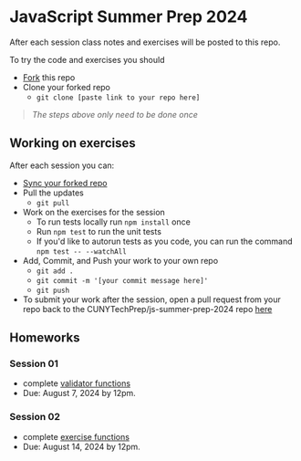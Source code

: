 # JavaScript Summer Prep 2024

After each session class notes and exercises will be posted to this repo.

To try the code and exercises you should

- [Fork](https://github.com/CUNYTechPrep/js-summer-prep-2024/fork) this repo
- Clone your forked repo
  - `git clone [paste link to your repo here]`

> _The steps above only need to be done once_

## Working on exercises

After each session you can:

- [Sync your forked repo](https://docs.github.com/en/pull-requests/collaborating-with-pull-requests/working-with-forks/syncing-a-fork)
- Pull the updates
  - `git pull`
- Work on the exercises for the session
  - To run tests locally run `npm install` once
  - Run `npm test` to run the unit tests
  - If you'd like to autorun tests as you code, you can run the command `npm test -- --watchAll`
- Add, Commit, and Push your work to your own repo
  - `git add .`
  - `git commit -m '[your commit message here]'`
  - `git push`
- To submit your work after the session, open a pull request from your repo back to the CUNYTechPrep/js-summer-prep-2024 repo [here](https://github.com/CUNYTechPrep/js-summer-prep-2024/compare)

## Homeworks

### Session 01

- complete [validator functions](session-01/validators.js)
- Due: August 7, 2024 by 12pm.

### Session 02

- complete [exercise functions](session-02/exercise.js)
- Due: August 14, 2024 by 12pm.
